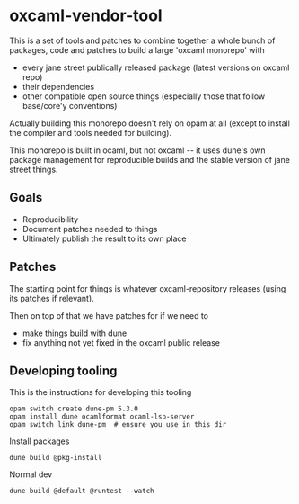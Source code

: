 # oxcaml-vendor-tool

This is a set of tools and patches to combine together a whole bunch of
packages, code and patches to build a large 'oxcaml monorepo' with 

- every jane street publically released package (latest versions on oxcaml repo)
- their dependencies
- other compatible open source things (especially those that follow base/core'y
  conventions)

Actually building this monorepo doesn't rely on opam at all (except to install
the compiler and tools needed for building).

This monorepo is built in ocaml, but not oxcaml -- it uses dune's own package
management for reproducible builds and the stable version of jane street things.

## Goals

- Reproducibility
- Document patches needed to things
- Ultimately publish the result to its own place

## Patches

The starting point for things is whatever oxcaml-repository releases (using its
patches if relevant).

Then on top of that we have patches for if we need to

- make things build with dune
- fix anything not yet fixed in the oxcaml public release

## Developing tooling

This is the instructions for developing this tooling

    opam switch create dune-pm 5.3.0
    opam install dune ocamlformat ocaml-lsp-server
    opam switch link dune-pm  # ensure you use in this dir

Install packages

    dune build @pkg-install

Normal dev

    dune build @default @runtest --watch
